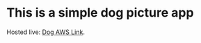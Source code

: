 # This is a simple dog picture app

Hosted live: [Dog AWS Link](http://turnitin-coding-challenge.s3-website-us-east-1.amazonaws.com/).